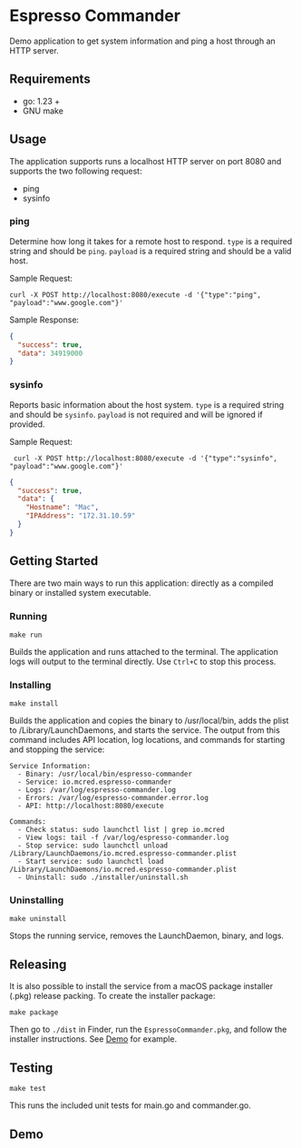 # Espresso Commander
Demo application to get system information and ping a host through an HTTP server.

## Requirements
* go: 1.23 +
* GNU make

## Usage
The application supports runs a localhost HTTP server on port 8080 and supports the two following request:
* ping
* sysinfo

### ping
Determine how long it takes for a remote host to respond. `type` is a required string and should be `ping`. `payload` is a required string and should be a valid host.  

Sample Request:
```shell
curl -X POST http://localhost:8080/execute -d '{"type":"ping", "payload":"www.google.com"}'
```
Sample Response:
```json
{
  "success": true,
  "data": 34919000
}
```

### sysinfo
Reports basic information about the host system. `type` is a required string and should be `sysinfo`. `payload` is not required and will be ignored if provided. 

Sample Request:
```shell
 curl -X POST http://localhost:8080/execute -d '{"type":"sysinfo", "payload":"www.google.com"}'
```
```json
{
  "success": true,
  "data": {
    "Hostname": "Mac",
    "IPAddress": "172.31.10.59"
  }
}
```

## Getting Started
There are two main ways to run this application: directly as a compiled binary or installed system executable. 

### Running
```shell
make run
```
Builds the application and runs attached to the terminal. The application logs will output to the terminal directly. Use `Ctrl+C` to stop this process.

### Installing
```shell
make install
```
Builds the application and copies the binary to /usr/local/bin, adds the plist to /Library/LaunchDaemons, and starts the service. The output from this command includes API location, log locations, and commands for starting and stopping the service:
```
Service Information:
  - Binary: /usr/local/bin/espresso-commander
  - Service: io.mcred.espresso-commander
  - Logs: /var/log/espresso-commander.log
  - Errors: /var/log/espresso-commander.error.log
  - API: http://localhost:8080/execute

Commands:
  - Check status: sudo launchctl list | grep io.mcred
  - View logs: tail -f /var/log/espresso-commander.log
  - Stop service: sudo launchctl unload /Library/LaunchDaemons/io.mcred.espresso-commander.plist
  - Start service: sudo launchctl load /Library/LaunchDaemons/io.mcred.espresso-commander.plist
  - Uninstall: sudo ./installer/uninstall.sh
```

### Uninstalling
```shell
make uninstall
```
Stops the running service, removes the LaunchDaemon, binary, and logs. 

## Releasing
It is also possible to install the service from a macOS package installer (.pkg) release packing. To create the installer package:
```shell
make package
```
Then go to `./dist` in Finder, run the `EspressoCommander.pkg`, and follow the installer instructions. See [Demo](#demo) for example. 

## Testing
```shell
make test
```
This runs the included unit tests for main.go and commander.go.

## Demo